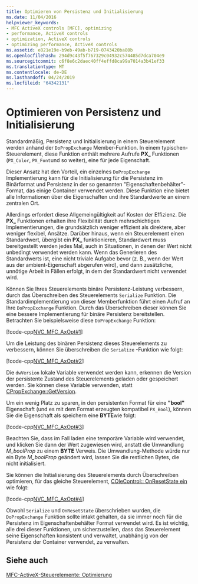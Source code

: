 ```yaml
---
title: Optimieren von Persistenz und Initialisierung
ms.date: 11/04/2016
helpviewer_keywords:
- MFC ActiveX controls [MFC], optimizing
- performance, ActiveX controls
- optimization, ActiveX controls
- optimizing performance, ActiveX controls
ms.assetid: e821e19e-b9eb-49ab-b719-0743420ba80b
ms.openlocfilehash: 294d9c43f5f767329c04932c574485d7dca704e9
ms.sourcegitcommit: c6f8e6c2daec40ff4effd8ca99a7014a3b41ef33
ms.translationtype: MT
ms.contentlocale: de-DE
ms.lasthandoff: 04/24/2019
ms.locfileid: "64342131"
---
```

# <a name="optimizing-persistence-and-initialization"></a>Optimieren von Persistenz und Initialisierung

Standardmäßig, Persistenz und Initialisierung in einem Steuerelement werden anhand der `DoPropExchange` Member-Funktion. In einem typischen-Steuerelement, diese Funktion enthält mehrere Aufrufe **PX_** Funktionen (`PX_Color`, `PX_Font`und so weiter), eine für jede Eigenschaft.

Dieser Ansatz hat den Vorteil, ein einzelnes `DoPropExchange` Implementierung kann für die Initialisierung für die Persistenz im Binärformat und Persistenz in der so genannten "Eigenschaftenbehälter"-Format, das einige Container verwendet werden. Diese Funktion eine bietet alle Informationen über die Eigenschaften und ihre Standardwerte an einem zentralen Ort.

Allerdings erfordert diese Allgemeingültigkeit auf Kosten der Effizienz. Die **PX_** Funktionen erhalten ihre Flexibilität durch mehrschichtigen Implementierungen, die grundsätzlich weniger effizient als direktere, aber weniger flexibel, Ansätze. Darüber hinaus, wenn ein Steuerelement einen Standardwert, übergibt ein **PX_** funktionieren, Standardwert muss bereitgestellt werden jedes Mal, auch in Situationen, in denen der Wert nicht unbedingt verwendet werden kann. Wenn das Generieren des Standardwerts ist, eine nicht triviale Aufgabe bevor (z. B., wenn der Wert aus der ambient-Eigenschaft abgerufen wird), und dann zusätzliche, unnötige Arbeit in Fällen erfolgt, in dem der Standardwert nicht verwendet wird.

Können Sie Ihres Steuerelements binäre Persistenz-Leistung verbessern, durch das Überschreiben des Steuerelements `Serialize` Funktion. Die Standardimplementierung von dieser Memberfunktion führt einen Aufruf an Ihre `DoPropExchange` Funktion. Durch das Überschreiben dieser können Sie eine bessere Implementierung für binäre Persistenz bereitstellen. Betrachten Sie beispielsweise diese `DoPropExchange` Funktion:

[!code-cpp[NVC_MFC_AxOpt#1](../mfc/codesnippet/cpp/optimizing-persistence-and-initialization_1.cpp)]

Um die Leistung des binären Persistenz dieses Steuerelements zu verbessern, können Sie überschreiben die `Serialize` -Funktion wie folgt:

[!code-cpp[NVC_MFC_AxOpt#2](../mfc/codesnippet/cpp/optimizing-persistence-and-initialization_2.cpp)]

Die `dwVersion` lokale Variable verwendet werden kann, erkennen die Version der persistente Zustand des Steuerelements geladen oder gespeichert werden. Sie können diese Variable verwenden, statt [CPropExchange::GetVersion](../mfc/reference/cpropexchange-class.md#getversion).

Um ein wenig Platz zu sparen, in den persistenten Format für eine **"bool"** Eigenschaft (und es mit dem Format erzeugten kompatibel `PX_Bool`), können Sie die Eigenschaft als speichern eine **BYTE**wie folgt:

[!code-cpp[NVC_MFC_AxOpt#3](../mfc/codesnippet/cpp/optimizing-persistence-and-initialization_3.cpp)]

Beachten Sie, dass im Fall laden eine temporäre Variable wird verwendet, und klicken Sie dann der Wert zugewiesen wird, anstatt die Umwandlung *M_boolProp* zu einem **BYTE** Verweis. Die Umwandlung-Methode würde nur ein Byte *M_boolProp* geändert wird, lassen Sie die restlichen Bytes, die nicht initialisiert.

Sie können die Initialisierung des Steuerelements durch Überschreiben optimieren, für das gleiche Steuerelement, [COleControl:: OnResetState ein](../mfc/reference/colecontrol-class.md#onresetstate) wie folgt:

[!code-cpp[NVC_MFC_AxOpt#4](../mfc/codesnippet/cpp/optimizing-persistence-and-initialization_4.cpp)]

Obwohl `Serialize` und `OnResetState` überschrieben wurden, die `DoPropExchange` Funktion sollte intakt gehalten, da sie immer noch für die Persistenz im Eigenschaftenbehälter Format verwendet wird. Es ist wichtig, alle drei dieser Funktionen, um sicherzustellen, dass das Steuerelement seine Eigenschaften konsistent und verwaltet, unabhängig von der Persistenz der Container verwendet, zu verwalten.

## <a name="see-also"></a>Siehe auch

[MFC-ActiveX-Steuerelemente: Optimierung](../mfc/mfc-activex-controls-optimization.md)
